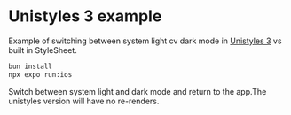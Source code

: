 # Unistyles 3 example

Example of switching between system light cv dark mode in [Unistyles 3](https://www.unistyl.es/) vs built in StyleSheet.


```sh
bun install
npx expo run:ios
```

Switch between system light and dark mode and return to the app.The unistyles version will have no re-renders.

